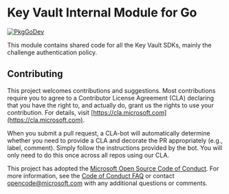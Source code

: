 # Key Vault Internal Module for Go

[![PkgGoDev](https://pkg.go.dev/badge/github.com/Azure/azure-sdk-for-go/sdk/security/keyvault/internal)](https://pkg.go.dev/github.com/Azure/azure-sdk-for-go/sdk/security/keyvault/internal)

This module contains shared code for all the Key Vault SDKs, mainly the challenge authentication policy.

## Contributing
This project welcomes contributions and suggestions. Most contributions require
you to agree to a Contributor License Agreement (CLA) declaring that you have
the right to, and actually do, grant us the rights to use your contribution.
For details, visit [https://cla.microsoft.com](https://cla.microsoft.com).

When you submit a pull request, a CLA-bot will automatically determine whether
you need to provide a CLA and decorate the PR appropriately (e.g., label,
comment). Simply follow the instructions provided by the bot. You will only
need to do this once across all repos using our CLA.

This project has adopted the
[Microsoft Open Source Code of Conduct](https://opensource.microsoft.com/codeofconduct/).
For more information, see the
[Code of Conduct FAQ](https://opensource.microsoft.com/codeofconduct/faq/)
or contact [opencode@microsoft.com](mailto:opencode@microsoft.com) with any
additional questions or comments.

